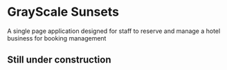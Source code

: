 # GrayScale Sunsets

A single page application designed for staff to reserve and manage a hotel business for booking management

## Still under construction

